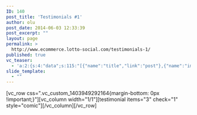 ```yaml
---
ID: 140
post_title: 'Testimonials #1'
author: olu
post_date: 2014-06-03 12:33:39
post_excerpt: ""
layout: page
permalink: >
  http://www.ecommerce.lotto-social.com/testimonials-1/
published: true
vc_teaser:
  - 'a:2:{s:4:"data";s:115:"[{"name":"title","link":"post"},{"name":"image","image":"featured","link":"none"},{"name":"text","mode":"excerpt"}]";s:7:"bgcolor";s:0:"";}'
slide_template:
  - ""
---
```

[vc_row css=".vc_custom_1403949292164{margin-bottom: 0px !important;}"][vc_column width="1/1"][testimonial items="3" check="1" style="comic"][/vc_column][/vc_row]